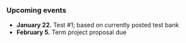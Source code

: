 
### Upcoming events

* **January 22.**  Test #1; based on currently posted test bank
* **February 5.**  Term project proposal due

